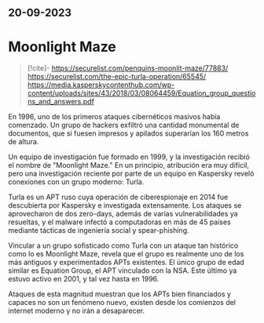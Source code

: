 20-09-2023
---
# Moonlight Maze

> [!cite]-
> https://securelist.com/penquins-moonlit-maze/77883/
> https://securelist.com/the-epic-turla-operation/65545/
> https://media.kasperskycontenthub.com/wp-content/uploads/sites/43/2018/03/08064459/Equation_group_questions_and_answers.pdf

En 1996, uno de los primeros ataques cibernéticos masivos había comenzado. Un grupo de hackers exfiltró una cantidad monumental de documentos, que si fuesen impresos y apilados superarían los 160 metros de altura.

Un equipo de investigación fue formado en 1999, y la investigación recibió el nombre de "Moonlight Maze." En un principio, atribución era muy difícil, pero una investigación reciente por parte de un equipo en Kaspersky reveló conexiones con un grupo moderno: Turla.

Turla es un APT ruso cuya operación de ciberespionaje en 2014 fue descubierta por Kaspersky e investigada extensamente. Los ataques se aprovecharon de dos zero-days, además de varias vulnerabilidades ya resueltas, y el malware infectó a computadoras en más de 45 países mediante tácticas de ingeniería social y spear-phishing.

Vincular a un grupo sofisticado como Turla con un ataque tan histórico como lo es Moonlight Maze, revela que el grupo es realmente uno de los más antiguos y experimentados APTs existentes. El único grupo de edad similar es Equation Group, el APT vinculado con la NSA. Este último ya estuvo activo en 2001, y tal vez hasta en 1996.

Ataques de esta magnitud muestran que los APTs bien financiados y capaces no son un fenómeno nuevo, existen desde los comienzos del internet moderno y no irán a desaparecer.